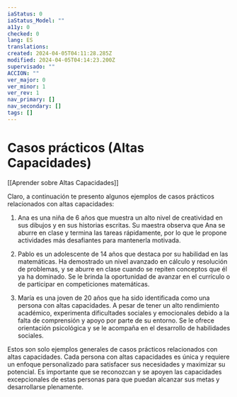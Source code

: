 ```yaml
---
iaStatus: 0
iaStatus_Model: ""
a11y: 0
checked: 0
lang: ES
translations: 
created: 2024-04-05T04:11:28.285Z
modified: 2024-04-05T04:14:23.200Z
supervisado: ""
ACCION: ""
ver_major: 0
ver_minor: 1
ver_rev: 1
nav_primary: []
nav_secondary: []
tags: []
---
```

# Casos prácticos (Altas Capacidades)

[[Aprender sobre Altas Capacidades]]

Claro, a continuación te presento algunos ejemplos de casos prácticos relacionados con altas capacidades:

1. Ana es una niña de 6 años que muestra un alto nivel de creatividad en sus dibujos y en sus historias escritas. Su maestra observa que Ana se aburre en clase y termina las tareas rápidamente, por lo que le propone actividades más desafiantes para mantenerla motivada.

2. Pablo es un adolescente de 14 años que destaca por su habilidad en las matemáticas. Ha demostrado un nivel avanzado en cálculo y resolución de problemas, y se aburre en clase cuando se repiten conceptos que él ya ha dominado. Se le brinda la oportunidad de avanzar en el currículo o de participar en competiciones matemáticas.

3. María es una joven de 20 años que ha sido identificada como una persona con altas capacidades. A pesar de tener un alto rendimiento académico, experimenta dificultades sociales y emocionales debido a la falta de comprensión y apoyo por parte de su entorno. Se le ofrece orientación psicológica y se le acompaña en el desarrollo de habilidades sociales.

Estos son solo ejemplos generales de casos prácticos relacionados con altas capacidades. Cada persona con altas capacidades es única y requiere un enfoque personalizado para satisfacer sus necesidades y maximizar su potencial. Es importante que se reconozcan y se apoyen las capacidades excepcionales de estas personas para que puedan alcanzar sus metas y desarrollarse plenamente.
